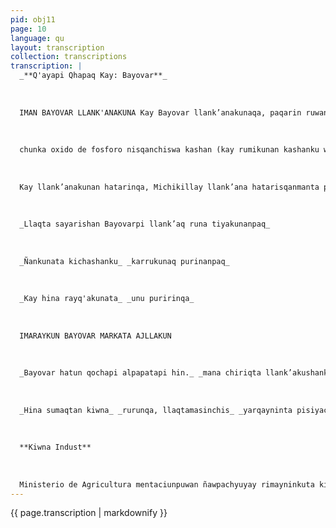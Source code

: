 ```yaml
---
pid: obj11
page: 10
language: qu
layout: transcription
collection: transcriptions
transcription: |
  _**Q'ayapi Qhapaq Kay: Bayovar**_
  
  
  
  IMAN BAYOVAR LLANK'ANAKUNA Kay Bayovar llank’anakunaqa, paqarin ruwanakunan, petrollupi, chaymanta qoya chajrakunapi, kaqllataq ruwaykunapi. Kay hatarichiykunan mirayniyuq kanqaku, hatun kaynintaq llapallan Peru llaqta masinchispaq kanqa. Tecnico runakuna rimarisqanman hinan, bayovarqa aswan hatun kaq llaqtanchispa ruwanankumanta. Mirayniyuq kayninmi, qhapaq kanapaq kayninmi, lapallan llaqtanchispa suyunkunamana cnayanqa, ichataqmi, kunti Suyupi llaqtanchiskunapaq aswantaqa t'ijrakamunqa. Kay Bayovarpin petrollo apaq, oleoducto nisqanchis P'uchukanqa, hinallatataq kallanqataq, refineria, complejo petroquimico nisqanchiskuna Chay kikillanpitaq kanqa fosfatos llank’ana wasi (Chay fosfatukunaqa wasipi ruwasqakunan, hinaspataqmi wanukuna ruwanapaq haykun, chaytan materias prima ninchis). Chay Bayovarpi kallanqataq Salmuerakuna llank’ana wasi (huqkuna mantaqa salmuera nisqanchisqa, quimico wasipi ruwasqan, hinaspataqmi chay churakun wanukuna, chaymanta soda caustica ruwakunanpaq). oPriura llaqtapin, kay Bayovallank’anaqa hatarinqa Bayovar llaqtaqa ajllakuranmi, ancha allinpi kasqan rayku (Qocha ukhunpi, qochaq pullpusqanpi, wayrankunapi ima) chay Sechura Qochan, chayta bahia de Sechura ninchis ancna hatun q’esniyniyuq wanphukunata tuytuchinman. nn Cnaypi ancna ukhu qocha kasqan raykun Sechura qochata alakun, petroilo apamun oleoductuq chawpin kananpaq, Chayllapitaqmi kan, hatun pata aswan hatun panpapi, chaymi yanaparinqa llaqtapi llank'anakuna oqarikunanpaq. Chay markallapitaqmi kashan fosfatuyuq allpakuna: chaypis waqaychakushanman pisqa pachaj hunu toneladas fosfato rumikunata, chay rumikunas sapanka pachajmanta kinsa
  
  
  
  chunka oxido de fosforo nisqanchiswa kashan (kay rumikunan kashanku wanu ruwakunapaq haykunan). Ajllakullantaqmi, ancha hatun salmuerayuq hatun panpakuna. Chaymanta, mana chay markapi unu ima pisiqtin. Chaymanta Talara llaqta qayllasllanpi kashaqtin hinaspataq Piura, Chiclayo llaqtakunaq wiñananpaq chaypichakuqtin. IMAN BAYOVARPI KUNAN KIKIN LLANK'AKUSHAN Ñan llank’akushanña kunan kikin, petrollo apamuq p’uchukaynin, chaytan ninchis Terminal del Oleoducto nispa, pachaj kilumitrupi. Bayovamast'arikuyninpi. Hinallataqmi kashan taqe kancha kuna, chaytan ninchis patio de tanques nispa, chay taqekunan waqaychanqa kinsa hunu litros cúbico nisqa unuta. Chaypi sayarillashantaq qhawana wasi, hinaspataq balasto p’onqokunapas. Kay Petrollupaq qolqe churakusqanmi kashan waranqa kinsa pacha isqon chunka qanchisniyuq hunu sulis chay petrollun kanga chay qochapi wanphukuna purichinanpaq, petroleraq kayninpitaq kashan tukuy llank'ayninpi. Chay Bayovar muelle petroleroqa pachaj waranqa mak’askuna tuyllapi q'epichinqa. 1979 wata qallariypi, Refineria de Petroleo aypachinqa 150.000 Barriles Diarios de Petroleo, ch’uyachasqa rurukunata chaymi kanqa huj ñeqenruwaypi chaymanta kaytaq kanqe Talaramanta iskay kuti aswan hatunchaymanta panpillamanta tawa kutaaswan hatun. FOSFATOSKUNA Provecto de la Planta de fostatoskunaqa, chaninchakunqas waranqa isqon pachaj hunu solispi, miracninqataq ñawpaq ñegen llank’aypi pusaq pacnai waranqa toneladas neuncas sapa watan concentrados de roca lostolicata, 1977 wata qallariymanta pacha. Iskay wata qhepamantaq mirachiyanqacha tawa pachaj suqta chunka waranqa toneladas kay acido fosforicota Sspamata, chaymanta iskay pachaj kinsa chunka hujniyuq waranqa lostato diamonicota. Chanincnasqacha kanqa iskay waranqa hunukuna chaymanta pisqa waranqa hunu solispi iskaynin llank'ana wasintinpi. SALMUERAS Iskay chunka kinsayuq hunu dolarista churaspa Salmueras Planta miracninqa 1973 wata pacnamanta. pachaj waranqa TM sapa watanpi cloruro de potasiota cnaymanta huj hunuta cloruro de sodiota. METALURGIAPI Kay metal rumikunapi llank'ana wasin, ruruchillanqataq iskay pachaj waranqa toneladasta sapa watan ch’uyanchasqa zinc rumita, hinaspataq ruruchillanqataq qanchis pachaj waranqa sulfurico miyuta, chaytan ninchis castellano simipi acido sulfurico nispa.
  
  
  
  Kay llank’anakunan hatarinqa, Michikillay llank’ana hatarisqanmanta pacha. LLANK'ANATA SAMIKAYTAWAN Kay llapallan llank’anakunamanta rimasqanchismi, yachayniyuq runakunapaq churapakuy kashan, kaqllataqPeru llaqtanchispi Yachay Wasinpaqpas. Qhapaq yachayniyuq runakunan Bayovar llank’anapi yachayninpaq tupunata taririnku. Peru llaqtanchispa qhapaq kayninmi, hinaspataq llaqtamasinchiskunaq wallpaq yachayninta, Bayovarpin hunt'akullanqataq llapallanchis hataricniy munasqanchista, kay kunan kikin puririshaq hatariyta. Biologos, quimicos, geofisicos, yachayniyuqkunan, chaymanta ingenieroskuna, electricistakuna, mana yupay atiq yachayniyuq runakunapis Bayovarpi llank'anqaku, chaupin lank'anqaku llaqtanchista wiñachispa, ninaspataq yachayta wiñachispataq. Bayovar hatarichisqanchismi, mana naykaq laqtanchispi rikusqanta hina lank’aq makikunata munanqa. Chayraykun llaqtamasinchiskunaq yachaynin payovar churapakusqanta kutichinan allinta. PETROQUIMICO RURUYKUNA Tukuy petroquimico ruruykunaman
  
  
  
  _Llaqta sayarishan Bayovarpi llank’aq runa tiyakunanpaq_
  
  
  
  _Ñankunata kichashanku_ _karrukunaq purinanpaq_
  
  
  
  _Kay hina rayq'akunata_ _unu puririnqa_
  
  
  
  IMARAYKUN BAYOVAR MARKATA AJLLAKUN
  
  
  
  _Bayovar hatun qochapi alpapatapi hin._ _mana chiriqta llank’akushanku_
  
  
  
  _Hina sumaqtan kiwna_ _rurunqa, llaqtamasinchis_ _yarqayninta pisiyachinanpaq._
  
  
  
  **Kiwna Indust**
  
  
  
  Ministerio de Agricultura mentaciunpuwan ñawpachyuyay rimayninkuta kiwna q mantawan tarpuy mast'arikuyni ta, hinamantag kikin indusu shunmanta, Puno llaqtapi, chay yachayninkuta pashkarirankur e lista nisqa runakuna." Riqsichillarankutaqmi kay Ministeriukunamanta kamachinas tawa chunka hectariasninpi mukhuta tarpuranku wakin masichakuypi Rerorma aa huntachispa, kikillantaq kusna chajra llank'aqkunata yachauha
---
```


{{ page.transcription | markdownify }}
